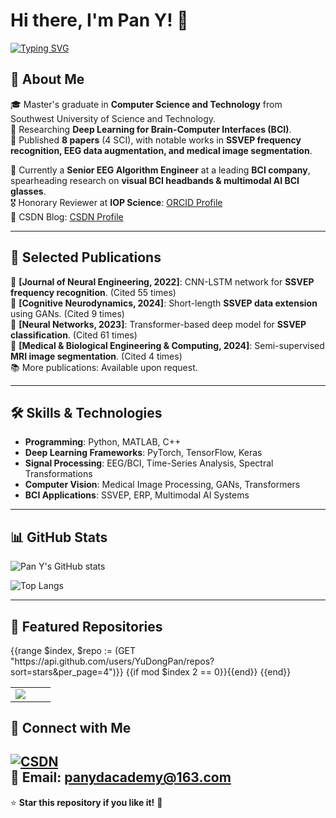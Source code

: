 # Hi there, I'm Pan Y! 👋

[![Typing SVG](https://readme-typing-svg.herokuapp.com?color=%2336BCF7&lines=Deep+Learning+Researcher;EEG+Algorithm+Engineer;Brain-Computer+Interface+Enthusiast)](https://git.io/typing-svg)

## 🚀 About Me
🎓 Master's graduate in **Computer Science and Technology** from Southwest University of Science and Technology.  
🧠 Researching **Deep Learning for Brain-Computer Interfaces (BCI)**.  
📝 Published **8 papers** (4 SCI), with notable works in **SSVEP frequency recognition, EEG data augmentation, and medical image segmentation**.

💼 Currently a **Senior EEG Algorithm Engineer** at a leading **BCI company**, spearheading research on **visual BCI headbands & multimodal AI BCI glasses**.  
🎖 Honorary Reviewer at **IOP Science**: [ORCID Profile](https://orcid.org/0000-0002-3209-4721)  
📖 CSDN Blog: [CSDN Profile](https://blog.csdn.net/weixin_43715601?spm=1010.2135.3001.5343)

---

## 📜 Selected Publications
📖 **[Journal of Neural Engineering, 2022]**: CNN-LSTM network for **SSVEP frequency recognition**. (Cited 55 times)  
📖 **[Cognitive Neurodynamics, 2024]**: Short-length **SSVEP data extension** using GANs. (Cited 9 times)  
📖 **[Neural Networks, 2023]**: Transformer-based deep model for **SSVEP classification**. (Cited 61 times)  
📖 **[Medical & Biological Engineering & Computing, 2024]**: Semi-supervised **MRI image segmentation**. (Cited 4 times)  
📚 More publications: Available upon request.

---

## 🛠️ Skills & Technologies
- **Programming**: Python, MATLAB, C++  
- **Deep Learning Frameworks**: PyTorch, TensorFlow, Keras  
- **Signal Processing**: EEG/BCI, Time-Series Analysis, Spectral Transformations  
- **Computer Vision**: Medical Image Processing, GANs, Transformers  
- **BCI Applications**: SSVEP, ERP, Multimodal AI Systems  

---

## 📊 GitHub Stats
![Pan Y's GitHub stats](https://github-readme-stats.vercel.app/api?username=YudongPan&show_icons=true&theme=tokyonight)

![Top Langs](https://github-readme-stats.vercel.app/api/top-langs/?username=YudongPan&layout=compact&theme=tokyonight)

---


## 📂 Featured Repositories
<table>
  <tr>
    {{range $index, $repo := (GET "https://api.github.com/users/YuDongPan/repos?sort=stars&per_page=4")}}
    {{if mod $index 2 == 0}}</tr><tr>{{end}}
    <td width="50%">
      <a href="{{$repo.html_url}}">
        <img src="https://github-readme-stats.vercel.app/api/pin/?username=YuDongPan&repo={{$repo.name}}&theme=tokyonight"/>
      </a>
    </td>
    {{end}}
  </tr>
</table>


## 📩 Connect with Me
[![CSDN](https://img.shields.io/badge/-CSDN-orange?style=flat&logo=csdn)](https://blog.csdn.net/weixin_43715601?spm=1010.2135.3001.5343)  
📧 Email: panydacademy@163.com
---

⭐ **Star this repository if you like it!** 🚀

